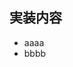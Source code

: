 <!-- I want to review in Japanese. -->
## 実装内容
- aaaa
- bbbb
<!-- I want to review in Japanese. -->
